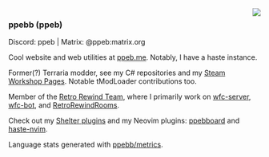 <img align="right" src="https://ppeb.me/files/langs.svg">

### ppebb (ppeb)

Discord: ppeb | Matrix: @ppeb:matrix.org

Cool website and web utilities at [ppeb.me](https://ppeb.me). Notably, I have a haste instance.

Former(?) Terraria modder, see my C# repositories and my [Steam Workshop Pages](https://steamcommunity.com/id/ppeb/myworkshopfiles/?appid=1281930). Notable tModLoader contributions too.

Member of the [Retro Rewind Team](https://github.com/Retro-Rewind-Team), where I primarily work on [wfc-server](https://github.com/Retro-Rewind-Team/wfc-server), [wfc-bot](https://github.com/Retro-Rewind-Team/wfc-bot), and [RetroRewindRooms](https://github.com/Retro-Rewind-Team/RetroRewindRooms).

Check out my [Shelter plugins](https://github.com/ppebb/shelter-plugins) and my Neovim plugins: [ppebboard](https://github.com/ppebb/ppebboard) and [haste-nvim](https://github.com/ppebb/haste-nvim).

Language stats generated with [ppebb/metrics](https://github.com/ppebb/metrics).
